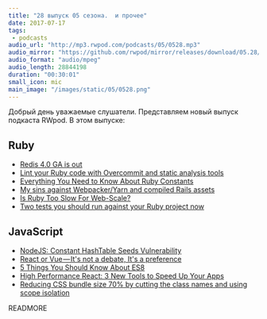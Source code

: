 ```yaml
---
title: "28 выпуск 05 сезона.  и прочее"
date: 2017-07-17
tags:
 - podcasts
audio_url: "http://mp3.rwpod.com/podcasts/05/0528.mp3"
audio_mirror: "https://github.com/rwpod/mirror/releases/download/05.28/0528.mp3"
audio_format: "audio/mpeg"
audio_length: 28844198
duration: "00:30:01"
small_icon: mic
main_image: "/images/static/05/0528.png"
---
```


Добрый день уважаемые слушатели. Представляем новый выпуск подкаста RWpod. В этом выпуске:

## Ruby

 - [Redis 4.0 GA is out](https://groups.google.com/forum/#!msg/redis-db/5Kh3viziYGQ/58TKLwX0AAAJ)
 - [Lint your Ruby code with Overcommit and static analysis tools](https://medium.com/@kirill_shevch/lint-your-ruby-code-with-overcommit-and-static-analysis-tools-bd36d3147d2e)
 - [Everything You Need to Know About Ruby Constants](http://www.blackbytes.info/2017/07/ruby-constants/)
 - [My sins against Webpacker/Yarn and compiled Rails assets](https://dev.to/dstull/my-sins-against-webpackeryarn-and-compiled-rails-assets)
 - [Is Ruby Too Slow For Web-Scale?](https://www.speedshop.co/2017/07/11/is-ruby-too-slow-for-web-scale.html)
 - [Two tests you should run against your Ruby project now](https://philna.sh/blog/2017/07/12/two-tests-you-should-run-against-your-ruby-project-now/)

## JavaScript

 - [NodeJS: Constant HashTable Seeds Vulnerability](https://medium.com/@ahmadbamieh/nodejs-constant-hashtables-seeds-vulnerability-f03bf70e3593)
 - [React or Vue — It's not a debate, It's a preference](https://medium.com/@tahnik.mstsn/react-or-vue-its-not-a-debate-it-s-a-preference-ec552da3504f)
 - [5 Things You Should Know About ES8](https://medium.com/@charpeni/5-things-you-should-know-about-es8-e4ccd955d883)
 - [High Performance React: 3 New Tools to Speed Up Your Apps](https://medium.freecodecamp.org/make-react-fast-again-tools-and-techniques-for-speeding-up-your-react-app-7ad39d3c1b82)
 - [Reducing CSS bundle size 70% by cutting the class names and using scope isolation](https://medium.freecodecamp.org/reducing-css-bundle-size-70-by-cutting-the-class-names-and-using-scope-isolation-625440de600b)

READMORE

